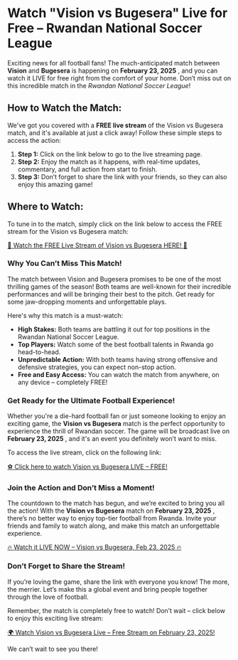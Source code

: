 # Watch "Vision vs Bugesera" Live for Free – Rwandan National Soccer League

Exciting news for all football fans! The much-anticipated match between **Vision** and **Bugesera** is happening on **February 23, 2025** , and you can watch it LIVE for free right from the comfort of your home. Don’t miss out on this incredible match in the _Rwandan National Soccer League_!

## How to Watch the Match:

We've got you covered with a **FREE live stream** of the Vision vs Bugesera match, and it's available at just a click away! Follow these simple steps to access the action:

1. **Step 1:** Click on the link below to go to the live streaming page.
2. **Step 2:** Enjoy the match as it happens, with real-time updates, commentary, and full action from start to finish.
3. **Step 3:** Don’t forget to share the link with your friends, so they can also enjoy this amazing game!

## Where to Watch:

To tune in to the match, simply click on the link below to access the FREE stream for the Vision vs Bugesera match:

[🎥 Watch the FREE Live Stream of Vision vs Bugesera HERE! 🎥](https://tinyurl.com/livestreamfreeo?st=Vision+vs+Bugesera&si=gh)

### Why You Can’t Miss This Match!

The match between Vision and Bugesera promises to be one of the most thrilling games of the season! Both teams are well-known for their incredible performances and will be bringing their best to the pitch. Get ready for some jaw-dropping moments and unforgettable plays.

Here's why this match is a must-watch:

- **High Stakes:** Both teams are battling it out for top positions in the Rwandan National Soccer League.
- **Top Players:** Watch some of the best football talents in Rwanda go head-to-head.
- **Unpredictable Action:** With both teams having strong offensive and defensive strategies, you can expect non-stop action.
- **Free and Easy Access:** You can watch the match from anywhere, on any device – completely FREE!

### Get Ready for the Ultimate Football Experience!

Whether you're a die-hard football fan or just someone looking to enjoy an exciting game, the **Vision vs Bugesera** match is the perfect opportunity to experience the thrill of Rwandan soccer. The game will be broadcast live on **February 23, 2025** , and it's an event you definitely won’t want to miss.

To access the live stream, click on the following link:

[⚽ Click here to watch Vision vs Bugesera LIVE – FREE!](https://tinyurl.com/livestreamfreeo?st=Vision+vs+Bugesera&si=gh)

### Join the Action and Don’t Miss a Moment!

The countdown to the match has begun, and we’re excited to bring you all the action! With the **Vision vs Bugesera** match on **February 23, 2025** , there’s no better way to enjoy top-tier football from Rwanda. Invite your friends and family to watch along, and make this match an unforgettable experience.

[🔥 Watch it LIVE NOW – Vision vs Bugesera, Feb 23, 2025 🔥](https://tinyurl.com/livestreamfreeo?st=Vision+vs+Bugesera&si=gh)

### Don’t Forget to Share the Stream!

If you’re loving the game, share the link with everyone you know! The more, the merrier. Let’s make this a global event and bring people together through the love of football.

Remember, the match is completely free to watch! Don’t wait – click below to enjoy this exciting live stream:

[🌍 Watch Vision vs Bugesera Live – Free Stream on February 23, 2025!](https://tinyurl.com/livestreamfreeo?st=Vision+vs+Bugesera&si=gh)

We can’t wait to see you there!

